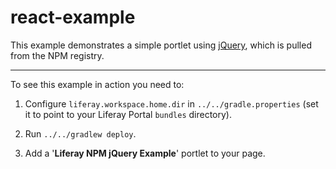 # react-example

This example demonstrates a simple portlet using [jQuery](https://jquery.com/),
which is pulled from the NPM registry.

---

To see this example in action you need to:

1) Configure `liferay.workspace.home.dir` in `../../gradle.properties` (set it
   to point to your Liferay Portal `bundles` directory).

2) Run `../../gradlew deploy`.

3) Add a '**Liferay NPM jQuery Example**' portlet to your page.
